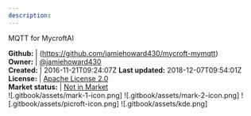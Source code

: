 ```yaml
---
description: 
---
```

MQTT for MycroftAI



**Github:** | (https://github.com/jamiehoward430/mycroft-mymqtt)  
**Owner:** | [@jamiehoward430](https://github.com/jamiehoward430)  
**Created:** | 2016-11-21T09:24:07Z  **Last updated:** 2018-12-07T09:54:01Z  
**License:** | [Apache License 2.0](https://api.github.com/licenses/apache-2.0)  
**Market status:** | [Not in Market](https://market.mycroft.ai/skill/)  
 ![.gitbook/assets/mark-1-icon.png]  ![.gitbook/assets/mark-2-icon.png]  ![.gitbook/assets/picroft-icon.png]  ![.gitbook/assets/kde.png]  
